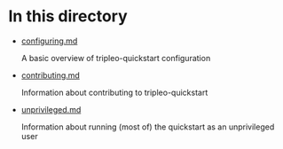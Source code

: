 # In this directory

- [configuring.md](configuring.md)

    A basic overview of tripleo-quickstart configuration

- [contributing.md](contributing.md)

    Information about contributing to tripleo-quickstart

- [unprivileged.md](unprivileged.md)

    Information about running (most of) the quickstart as an
    unprivileged user
